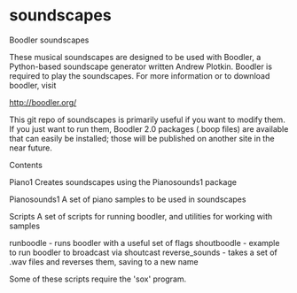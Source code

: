 # soundscapes
Boodler soundscapes

These musical soundscapes are designed to be used with Boodler, a Python-based soundscape generator written Andrew Plotkin. Boodler is required to play the soundscapes. For more information or to download boodler, visit

http://boodler.org/

This git repo of soundscapes is primarily useful if you want to modify them. If you just want to run them, Boodler 2.0 packages (.boop files) are available that can easily be installed; those will be published on another site in the near future.

Contents

Piano1
Creates soundscapes using the Pianosounds1 package

Pianosounds1
A set of piano samples to be used in soundscapes

Scripts
A set of scripts for running boodler, and utilities for working with samples

runboodle - runs boodler with a useful set of flags
shoutboodle - example to run boodler to broadcast via shoutcast
reverse_sounds - takes a set of .wav files and reverses them, saving to a new name

Some of these scripts require the 'sox' program.
